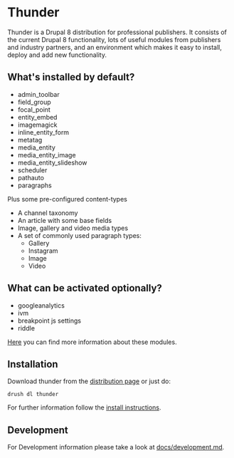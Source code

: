 # Thunder

Thunder is a Drupal 8 distribution for professional publishers. It consists of the current Drupal 8 functionality, lots of useful modules from publishers and industry partners, and an environment which makes it easy to install, deploy and add new functionality.

## What's installed by default?

* admin_toolbar
* field_group
* focal_point
* entity_embed
* imagemagick
* inline_entity_form
* metatag
* media_entity
* media_entity_image
* media_entity_slideshow
* scheduler
* pathauto
* paragraphs

Plus some pre-configured content-types

* A channel taxonomy
* An article with some base fields
* Image, gallery and video media types
* A set of commonly used paragraph types:
    * Gallery
    * Instagram
    * Image
    * Video
    
## What can be activated optionally?

* googleanalytics
* ivm
* breakpoint js settings
* riddle

[Here](https://burdamagazinorg.gitbooks.io/thunder/content/) you can find more information about these modules.

## Installation

Download thunder from the [distribution page](https://www.drupal.org/project/thunder) or just do:

```
drush dl thunder
```

For further information follow the [install instructions](https://www.drupal.org/documentation/install). 

## Development

For Development information please take a look at [docs/development.md](docs/development.md).
